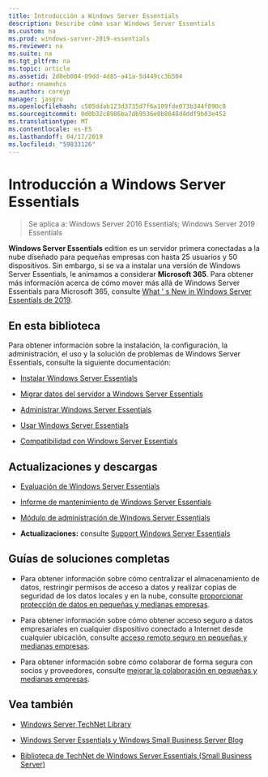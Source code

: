 ```yaml
---
title: Introducción a Windows Server Essentials
description: Describe cómo usar Windows Server Essentials
ms.custom: na
ms.prod: windows-server-2019-essentials
ms.reviewer: na
ms.suite: na
ms.tgt_pltfrm: na
ms.topic: article
ms.assetid: 2d0eb084-09dd-4d85-a41a-5d449cc3b504
author: nnamuhcs
ms.author: coreyp
manager: jasgro
ms.openlocfilehash: c505ddab123d3735d7f6a109fde073b344f090c8
ms.sourcegitcommit: 0d0b32c8986ba7db9536e0b8648d4ddf9b03e452
ms.translationtype: MT
ms.contentlocale: es-ES
ms.lasthandoff: 04/17/2019
ms.locfileid: "59833126"
---
```

# <a name="get-started-with-windows-server-essentials"></a>Introducción a Windows Server Essentials 

>Se aplica a: Windows Server 2016 Essentials; Windows Server 2019 Essentials

**Windows Server Essentials** edition es un servidor primera conectadas a la nube diseñado para pequeñas empresas con hasta 25 usuarios y 50 dispositivos. Sin embargo, si se va a instalar una versión de Windows Server Essentials, le animamos a considerar **Microsoft 365**. Para obtener más información acerca de cómo mover más allá de Windows Server Essentials para Microsoft 365, consulte [What ' s New in Windows Server Essentials de 2019](what-s-new-19.md).
  
## <a name="in-this-library"></a>En esta biblioteca  
 Para obtener información sobre la instalación, la configuración, la administración, el uso y la solución de problemas de Windows Server Essentials, consulte la siguiente documentación:  
  

-   [Instalar Windows Server Essentials](../install/Install-Windows-Server-Essentials.md)   
  
-   [Migrar datos del servidor a Windows Server Essentials](../migrate/Migrate-Server-Data-to-Windows-Server-Essentials.md)  
  
-   [Administrar Windows Server Essentials](../manage/Manage-Windows-Server-Essentials.md)  
  
-   [Usar Windows Server Essentials](../use/Use-Windows-Server-Essentials.md)  
  
-   [Compatibilidad con Windows Server Essentials](../support/Support-Windows-Server-Essentials.md)  
  
## <a name="updates-and-downloads"></a>Actualizaciones y descargas  
  
-   [Evaluación de Windows Server Essentials](https://technet.microsoft.com/evalcenter/dn205288.aspx?wt.mc_id=TEC_144_1_7)  
  
-   [Informe de mantenimiento de Windows Server Essentials](https://www.microsoft.com/download/details.aspx?id=35565)  
  
-   [Módulo de administración de Windows Server Essentials](https://www.microsoft.com/download/details.aspx?id=35560)  
 
  
-   **Actualizaciones:** consulte [Support Windows Server Essentials](../support/Support-Windows-Server-Essentials.md)  
  
## <a name="end-to-end-solution-guides"></a>Guías de soluciones completas  
  
-    Para obtener información sobre cómo centralizar el almacenamiento de datos, restringir permisos de acceso a datos y realizar copias de seguridad de los datos locales y en la nube, consulte [proporcionar protección de datos en pequeñas y medianas empresas](https://technet.microsoft.com/library/dn582043.aspx).  
  
-    Para obtener información sobre cómo obtener acceso seguro a datos empresariales en cualquier dispositivo conectado a Internet desde cualquier ubicación, consulte [acceso remoto seguro en pequeñas y medianas empresas](https://technet.microsoft.com/library/dn629457.aspx).  
  
-    Para obtener información sobre cómo colaborar de forma segura con socios y proveedores, consulte [mejorar la colaboración en pequeñas y medianas empresas](https://technet.microsoft.com/library/dn747893.aspx).  
  
## <a name="see-also"></a>Vea también  
  
-   [Windows Server TechNet Library](https://technet.microsoft.com/library/bb625087.aspx)  
  
-   [Windows Server Essentials y Windows Small Business Server Blog](http://blogs.technet.com/b/sbs/)  
  
-   [Biblioteca de TechNet de Windows Server Essentials (Small Business Server)](https://technet.microsoft.com/library/cc514417.aspx)
